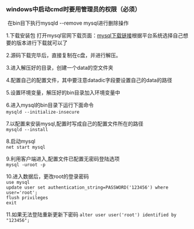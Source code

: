 ### windows中启动cmd时要用管理员的权限（必须）

​	在bin目下执行mysqld --remove mysql进行删除操作

1.下载安装包 
   打开mysql官网下载页面：[mysql下载链接](http://dev.mysql.com/downloads/mysql/)根据平台系统选择自己想要的版本进行下载就可以了  

2.源码下载完毕后，直接复制在c盘，并进行解压。

3.进入解压好的目录，创建一个data的空文件夹

4.配置自己的配置文件，其中要注意datadic字段要设置自己的data的路径

5.设置环境变量，解压好的bin目录加入环境变量中

6.进入mysql的bin目录下运行下面命令  
​	 `mysqld --initialize-insecure`

7.以配置来安装mysql,配置时写成自己的配置文件所在的路径  
    `mysqld --install`

8.启动mysql  
    `net start mysql`

9.利用客户端进入,配置文件已配置无密码登陆选项  
    `mysql -uroot -p`

10.进入数据后，更改root的登录密码  
    `use mysql`  
    `update user set authentication_string=PASSWORD('123456') where user='root';`  
    `flush privileges`  
    `exit`  

11.如果无法登陆重新更新下密码
    `alter user user('root') identified by "123456";`